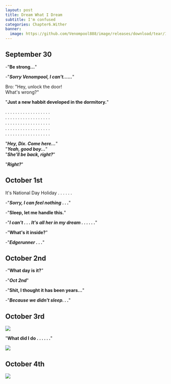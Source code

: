 ```yaml
---
layout: post
title: Dream What I Dream
subtitle: I'm confused
categories: Chapter6.Wither
banner:
  image: https://github.com/Venompool888/image/releases/download/tear/1697200412698.jpeg
---
```

  
## September 30
  
-"**Be strong...**"  
  
-"***Sorry Venompool, I can't......***"  
  
Bro: "Hey, unlock the door!  
     What's wrong?"  
  
"**Just a new habbit developed in the dormitory.**"  
  
. . . . . . . . . . . . . . . . . .  
. . . . . . . . . . . . . . . . . .  
. . . . . . . . . . . . . . . . . .  
. . . . . . . . . . . . . . . . . .  
. . . . . . . . . . . . . . . . . .  
  
"***Hey, Dix. Come here...***"  
"***Yeah, good boy...***"  
"***She'll be back, right?***"  
  
"***Right?***"  
  
## October 1st
  
It's National Day Holiday . . . . . .  
  
-"***Sorry, I can feel nothing . . .***"  
  
-"**Sleep, let me handle this.**"  
  
-"***I can't . . . It's all her in my dream . . . . . .***"  
  
-"**What's it inside?**"  
  
-"***Edgerunner . . .***"  
  
## October 2nd
  
-"**What day is it?**"  
  
-"***Oct 2nd***"  
  
-"**Shit, I thought it has been years...**"  
  
-"***Because we didn't sleep. . .***"  
  
## October 3rd
  
![](https://github.com/Venompool888/image/releases/download/tear/Screenshot_20231015_180428.jpg)  
  
"**What did I do . . . . . .**"  
  
![](https://github.com/Venompool888/image/releases/download/tear/Screenshot_20231015_180654.jpg)  
  
## October 4th
  
![](https://github.com/Venompool888/image/releases/download/tear/Screenshot_20231015_180758.jpg)  